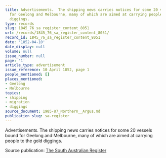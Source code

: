 ```yaml
---
title: Advertisements.  The shipping news carries notices for some 20 vessels bound
  for Geelong and Melbourne, many of which are aimed at carrying people to the gold
  diggings.
type: records
slug: 1845_76_sa_register_content_8051
url: /records/1845_76_sa_register_content_8051/
record_id: 1845_76_sa_register_content_8051
date: '1852-04-10'
date_display: null
volume: null
issue_number: null
page: '1'
article_type: advertisement
issue_reference: 10 April 1852, page 1
people_mentioned: []
places_mentioned:
- Geelong
- Melbourne
topics:
- shipping
- migration
- diggings
source_document: 1985-87_Northern__Argus.md
publication_slug: sa-register
---
```


Advertisements.  The shipping news carries notices for some 20 vessels bound for Geelong and Melbourne, many of which are aimed at carrying people to the gold diggings.

Source publication: [The South Australian Register](/publications/sa-register/)

